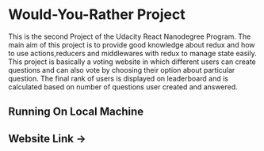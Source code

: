 # Would-You-Rather Project

This is the second Project of the Udacity React Nanodegree Program. The main aim of this project is to provide good knowledge about redux and how to use actions,reducers and middlewares with redux to manage state easily. This project is basically a voting website in which different users can create questions and can also vote by choosing their option about particular question. The final rank of users is displayed on leaderboard and is calculated based on number of questions user created and answered.

## Running On Local Machine


## Website Link -> 

